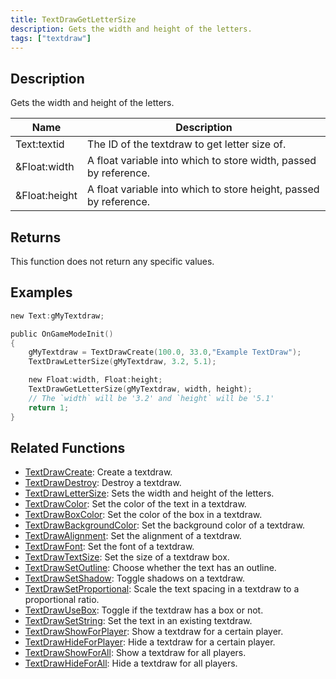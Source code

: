 ```yaml
---
title: TextDrawGetLetterSize
description: Gets the width and height of the letters.
tags: ["textdraw"]
---
```


<VersionWarn version='omp v1.1.0.2612' />

## Description

Gets the width and height of the letters.

| Name          | Description                                                       |
| ------------- | ----------------------------------------------------------------- |
| Text:textid   | The ID of the textdraw to get letter size of.                     |
| &Float:width  | A float variable into which to store width, passed by reference.  |
| &Float:height | A float variable into which to store height, passed by reference. |

## Returns

This function does not return any specific values.

## Examples

```c
new Text:gMyTextdraw;

public OnGameModeInit()
{
    gMyTextdraw = TextDrawCreate(100.0, 33.0,"Example TextDraw");
    TextDrawLetterSize(gMyTextdraw, 3.2, 5.1);

    new Float:width, Float:height;
    TextDrawGetLetterSize(gMyTextdraw, width, height);
    // The `width` will be '3.2' and `height` will be '5.1'
    return 1;
}
```

## Related Functions

- [TextDrawCreate](TextDrawCreate): Create a textdraw.
- [TextDrawDestroy](TextDrawDestroy): Destroy a textdraw.
- [TextDrawLetterSize](TextDrawLetterSize): Sets the width and height of the letters.
- [TextDrawColor](TextDrawColor): Set the color of the text in a textdraw.
- [TextDrawBoxColor](TextDrawBoxColor): Set the color of the box in a textdraw.
- [TextDrawBackgroundColor](TextDrawBackgroundColor): Set the background color of a textdraw.
- [TextDrawAlignment](TextDrawAlignment): Set the alignment of a textdraw.
- [TextDrawFont](TextDrawFont): Set the font of a textdraw.
- [TextDrawTextSize](TextDrawTextSize): Set the size of a textdraw box.
- [TextDrawSetOutline](TextDrawSetOutline): Choose whether the text has an outline.
- [TextDrawSetShadow](TextDrawSetShadow): Toggle shadows on a textdraw.
- [TextDrawSetProportional](TextDrawSetProportional): Scale the text spacing in a textdraw to a proportional ratio.
- [TextDrawUseBox](TextDrawUseBox): Toggle if the textdraw has a box or not.
- [TextDrawSetString](TextDrawSetString): Set the text in an existing textdraw.
- [TextDrawShowForPlayer](TextDrawShowForPlayer): Show a textdraw for a certain player.
- [TextDrawHideForPlayer](TextDrawHideForPlayer): Hide a textdraw for a certain player.
- [TextDrawShowForAll](TextDrawShowForAll): Show a textdraw for all players.
- [TextDrawHideForAll](TextDrawHideForAll): Hide a textdraw for all players.
